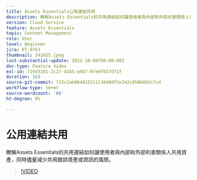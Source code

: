 ```yaml
---
title: Assets Essentials公用連結共用
description: 瞭解Assets Essentials的共用連結如何讓使用者與內部和外部利害關係人共用資產，同時儘量減少共用錯誤資產的風險…… （說明應該介於60到160個字元之間）
version: Cloud Service
feature: Assets Essentials
topic: Content Management
role: User
level: Beginner
jira: KT-9763
thumbnail: 341025.jpeg
last-substantial-update: 2022-10-08T00:00:00Z
doc-type: Feature Video
exl-id: 719d3101-2c27-4165-a9d7-97e6f637d71f
duration: 163
source-git-commit: f23c2ab86d42531113690df2e342c65060b5c7cd
workflow-type: tm+mt
source-wordcount: '66'
ht-degree: 0%

---
```


# 公用連結共用

瞭解Assets Essentials的共用連結如何讓使用者與內部和外部利害關係人共用資產，同時儘量減少共用錯誤資產或資訊的風險。

>[!VIDEO](https://video.tv.adobe.com/v/341025?quality=12&learn=on)
